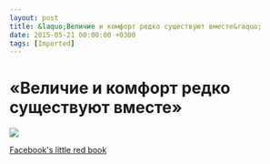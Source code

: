 ```yaml
---
layout: post
title: &laquo;Величие и комфорт редко существуют вместе&raquo;
date: 2015-05-21 00:00:00 +0300
tags: [Imported]
---
```

# «Величие и комфорт редко существуют вместе»

![](https://static42.siliconrus.cmtt.ru/paper-media/facebook-work/8784b16535466b04bfc1.jpg)

[Facebook's little red book](http://thenextweb.com/facebook/2015/05/20/heres-our-first-peek-inside-the-little-red-book-facebook-gives-to-employees/)